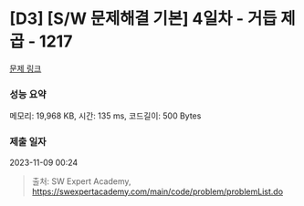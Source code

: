 # [D3] [S/W 문제해결 기본] 4일차 - 거듭 제곱 - 1217 

[문제 링크](https://swexpertacademy.com/main/code/problem/problemDetail.do?contestProbId=AV14dUIaAAUCFAYD) 

### 성능 요약

메모리: 19,968 KB, 시간: 135 ms, 코드길이: 500 Bytes

### 제출 일자

2023-11-09 00:24



> 출처: SW Expert Academy, https://swexpertacademy.com/main/code/problem/problemList.do